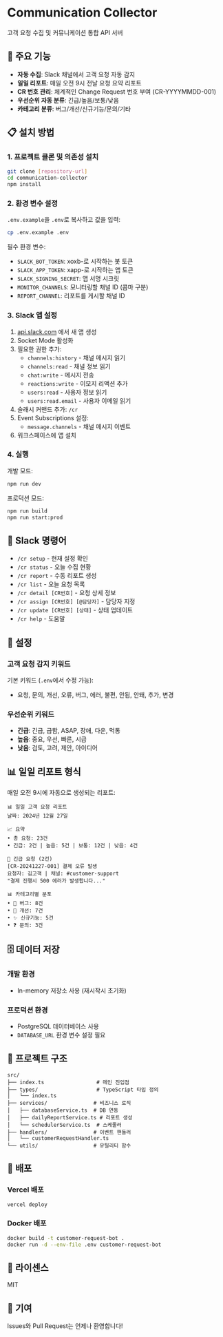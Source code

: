 # Communication Collector

고객 요청 수집 및 커뮤니케이션 통합 API 서버

## 🚀 주요 기능

- **자동 수집**: Slack 채널에서 고객 요청 자동 감지
- **일일 리포트**: 매일 오전 9시 전날 요청 요약 리포트
- **CR 번호 관리**: 체계적인 Change Request 번호 부여 (CR-YYYYMMDD-001)
- **우선순위 자동 분류**: 긴급/높음/보통/낮음
- **카테고리 분류**: 버그/개선/신규기능/문의/기타

## 📋 설치 방법

### 1. 프로젝트 클론 및 의존성 설치

```bash
git clone [repository-url]
cd communication-collector
npm install
```

### 2. 환경 변수 설정

`.env.example`을 `.env`로 복사하고 값을 입력:

```bash
cp .env.example .env
```

필수 환경 변수:
- `SLACK_BOT_TOKEN`: xoxb-로 시작하는 봇 토큰
- `SLACK_APP_TOKEN`: xapp-로 시작하는 앱 토큰  
- `SLACK_SIGNING_SECRET`: 앱 서명 시크릿
- `MONITOR_CHANNELS`: 모니터링할 채널 ID (콤마 구분)
- `REPORT_CHANNEL`: 리포트를 게시할 채널 ID

### 3. Slack 앱 설정

1. [api.slack.com](https://api.slack.com) 에서 새 앱 생성
2. Socket Mode 활성화
3. 필요한 권한 추가:
   - `channels:history` - 채널 메시지 읽기
   - `channels:read` - 채널 정보 읽기
   - `chat:write` - 메시지 전송
   - `reactions:write` - 이모지 리액션 추가
   - `users:read` - 사용자 정보 읽기
   - `users:read.email` - 사용자 이메일 읽기
4. 슬래시 커맨드 추가: `/cr`
5. Event Subscriptions 설정:
   - `message.channels` - 채널 메시지 이벤트
6. 워크스페이스에 앱 설치

### 4. 실행

개발 모드:
```bash
npm run dev
```

프로덕션 모드:
```bash
npm run build
npm run start:prod
```

## 💬 Slack 명령어

- `/cr setup` - 현재 설정 확인
- `/cr status` - 오늘 수집 현황
- `/cr report` - 수동 리포트 생성
- `/cr list` - 오늘 요청 목록
- `/cr detail [CR번호]` - 요청 상세 정보
- `/cr assign [CR번호] [@담당자]` - 담당자 지정
- `/cr update [CR번호] [상태]` - 상태 업데이트
- `/cr help` - 도움말

## 🔧 설정

### 고객 요청 감지 키워드

기본 키워드 (`.env`에서 수정 가능):
- 요청, 문의, 개선, 오류, 버그, 에러, 불편, 안됨, 안돼, 추가, 변경

### 우선순위 키워드

- **긴급**: 긴급, 급함, ASAP, 장애, 다운, 먹통
- **높음**: 중요, 우선, 빠른, 시급
- **낮음**: 검토, 고려, 제안, 아이디어

## 📊 일일 리포트 형식

매일 오전 9시에 자동으로 생성되는 리포트:

```
📊 일일 고객 요청 리포트
날짜: 2024년 12월 27일

📈 요약
• 총 요청: 23건
• 긴급: 2건 | 높음: 5건 | 보통: 12건 | 낮음: 4건

🔴 긴급 요청 (2건)
[CR-20241227-001] 결제 오류 발생
요청자: 김고객 | 채널: #customer-support
"결제 진행시 500 에러가 발생합니다..."

📊 카테고리별 분포
• 🐛 버그: 8건
• 🔧 개선: 7건
• ✨ 신규기능: 5건
• ❓ 문의: 3건
```

## 🗄️ 데이터 저장

### 개발 환경
- In-memory 저장소 사용 (재시작시 초기화)

### 프로덕션 환경
- PostgreSQL 데이터베이스 사용
- `DATABASE_URL` 환경 변수 설정 필요

## 📁 프로젝트 구조

```
src/
├── index.ts                 # 메인 진입점
├── types/                   # TypeScript 타입 정의
│   └── index.ts
├── services/               # 비즈니스 로직
│   ├── databaseService.ts  # DB 연동
│   ├── dailyReportService.ts # 리포트 생성
│   └── schedulerService.ts  # 스케줄러
├── handlers/               # 이벤트 핸들러
│   └── customerRequestHandler.ts
└── utils/                  # 유틸리티 함수
```

## 🚀 배포

### Vercel 배포

```bash
vercel deploy
```

### Docker 배포

```bash
docker build -t customer-request-bot .
docker run -d --env-file .env customer-request-bot
```

## 📝 라이센스

MIT

## 🤝 기여

Issues와 Pull Request는 언제나 환영합니다!